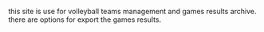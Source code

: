 this site is use for volleyball teams management and games results archive.
there are options for export the games results.

